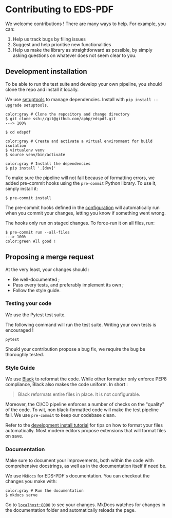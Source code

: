 # Contributing to EDS-PDF

We welcome contributions ! There are many ways to help. For example, you can:

1. Help us track bugs by filing issues
2. Suggest and help prioritise new functionalities
3. Help us make the library as straightforward as possible, by simply asking questions on whatever does not seem clear to you.

## Development installation

To be able to run the test suite and develop your own pipeline, you should clone the repo and install it locally.

We use [setuptools](https://github.com/pypa/setuptools) to manage dependencies. Install with `pip install --upgrade setuptools`.

<div class="termy">

```console
color:gray # Clone the repository and change directory
$ git clone ssh://git@github.com/aphp/edspdf.git
---> 100%

$ cd edspdf

color:gray # Create and activate a virtual environment for build isolation
$ virtualenv venv
$ source venv/bin/activate

color:gray # Install the dependencies
$ pip install '.[dev]'
```

</div>

To make sure the pipeline will not fail because of formatting errors, we added pre-commit hooks using the `pre-commit` Python library. To use it, simply install it:

<div class="termy">

```console
$ pre-commit install
```

</div>

The pre-commit hooks defined in the [configuration](https://github.com/aphp/edspdf/blob/main/.pre-commit-config.yaml) will automatically run when you commit your changes, letting you know if something went wrong.

The hooks only run on staged changes. To force-run it on all files, run:

<div class="termy">

```console
$ pre-commit run --all-files
---> 100%
color:green All good !
```

</div>

## Proposing a merge request

At the very least, your changes should :

- Be well-documented ;
- Pass every tests, and preferably implement its own ;
- Follow the style guide.

### Testing your code

We use the Pytest test suite.

The following command will run the test suite. Writing your own tests is encouraged !

```shell
pytest
```

Should your contribution propose a bug fix, we require the bug be thoroughly tested.

### Style Guide

We use [Black](https://github.com/psf/black) to reformat the code. While other formatter only enforce PEP8 compliance, Black also makes the code uniform. In short :

> Black reformats entire files in place. It is not configurable.

Moreover, the CI/CD pipeline enforces a number of checks on the "quality" of the code. To wit, non black-formatted code will make the test pipeline fail. We use `pre-commit` to keep our codebase clean.

Refer to the [development install tutorial](#development-installation) for tips on how to format your files automatically.
Most modern editors propose extensions that will format files on save.

### Documentation

Make sure to document your improvements, both within the code with comprehensive docstrings,
as well as in the documentation itself if need be.

We use `MkDocs` for EDS-PDF's documentation. You can checkout the changes you make with:

<div class="termy">

```console
color:gray # Run the documentation
$ mkdocs serve
```

</div>

Go to [`localhost:8000`](http://localhost:8000) to see your changes. MkDocs watches for changes in the documentation folder
and automatically reloads the page.
